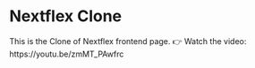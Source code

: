 <h1>Nextflex Clone</h1>
This is the Clone of Nextflex frontend page.
👉 Watch the video: https://youtu.be/zmMT_PAwfrc
